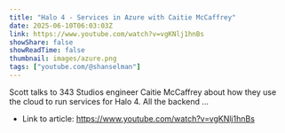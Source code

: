 ```yaml
---
title: "Halo 4 - Services in Azure with Caitie McCaffrey"
date: 2025-06-10T06:03:03Z
link: https://www.youtube.com/watch?v=vgKNlj1hnBs
showShare: false
showReadTime: false
thumbnail: images/azure.png
tags: ["youtube.com/@shanselman"]
---
```

Scott talks to 343 Studios engineer Caitie McCaffrey about how they use the cloud to run services for Halo 4. All the backend ...

- Link to article: https://www.youtube.com/watch?v=vgKNlj1hnBs